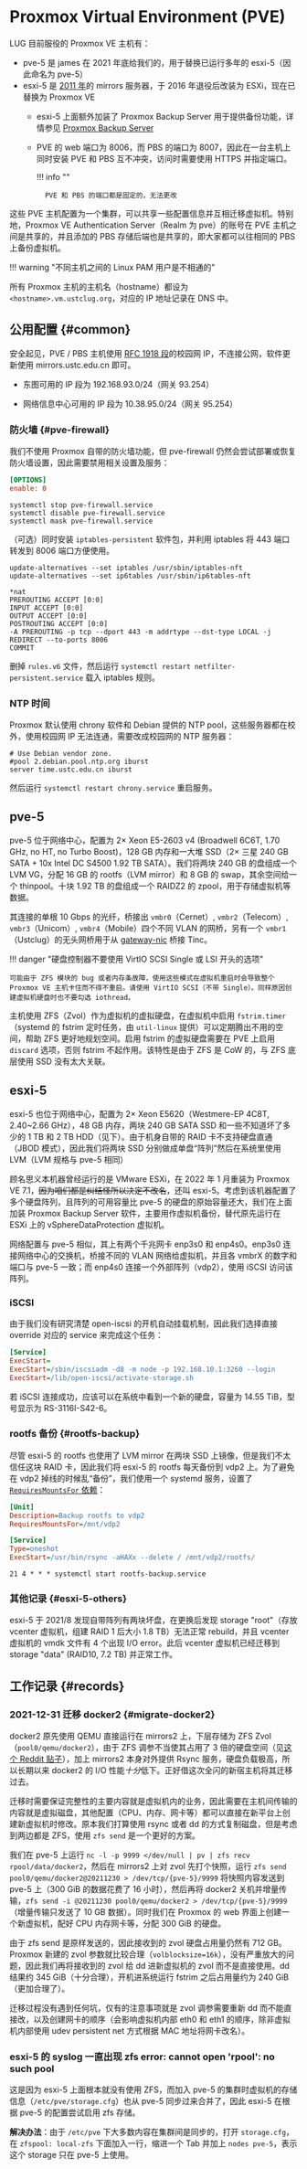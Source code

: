 # Proxmox Virtual Environment (PVE)

LUG 目前服役的 Proxmox VE 主机有：

- pve-5 是 james 在 2021 年底给我们的，用于替换已运行多年的 esxi-5（因此命名为 pve-5）
- esxi-5 是 [2011 年][mirrors-2011]的 mirrors 服务器，于 2016 年退役后改装为 ESXi，现在已替换为 Proxmox VE
    - esxi-5 上面额外加装了 Proxmox Backup Server 用于提供备份功能，详情参见 [Proxmox Backup Server](pbs.md)
    - PVE 的 web 端口为 8006，而 PBS 的端口为 8007，因此在一台主机上同时安装 PVE 和 PBS 互不冲突，访问时需要使用 HTTPS 并指定端口。

        !!! info ""

            PVE 和 PBS 的端口都是固定的，无法更改

这些 PVE 主机配置为一个集群，可以共享一些配置信息并互相迁移虚拟机。特别地，Proxmox VE Authentication Server（Realm 为 pve）的账号在 PVE 主机之间是共享的，并且添加的 PBS 存储后端也是共享的，即大家都可以往相同的 PBS 上备份虚拟机。

!!! warning "不同主机之间的 Linux PAM 用户是不相通的"

所有 Proxmox 主机的主机名（hostname）都设为 `<hostname>.vm.ustclug.org`，对应的 IP 地址记录在 DNS 中。

  [mirrors-2011]: https://lug.ustc.edu.cn/news/2011/04/mirrors-ustc-edu-cn-comes/

## 公用配置 {#common}

安全起见，PVE / PBS 主机使用 [RFC 1918 段][rfc-1918]的校园网 IP，不连接公网，软件更新使用 mirrors.ustc.edu.cn 即可。

- 东图可用的 IP 段为 192.168.93.0/24（网关 93.254）
- 网络信息中心可用的 IP 段为 10.38.95.0/24（网关 95.254）

  [rfc-1918]: https://en.wikipedia.org/wiki/Private_network#Private_IPv4_addresses

### 防火墙 {#pve-firewall}

我们不使用 Proxmox 自带的防火墙功能，但 pve-firewall 仍然会尝试部署或恢复防火墙设置，因此需要禁用相关设置及服务：

```ini title="/etc/pve/nodes/$(hostname -s)/host.fw"
[OPTIONS]
enable: 0
```

```shell
systemctl stop pve-firewall.service
systemctl disable pve-firewall.service
systemctl mask pve-firewall.service
```

（可选）同时安装 `iptables-persistent` 软件包，并利用 iptables 将 443 端口转发到 8006 端口方便使用。

```shell
update-alternatives --set iptables /usr/sbin/iptables-nft
update-alternatives --set ip6tables /usr/sbin/ip6tables-nft
```

```shell title="/etc/iptables/rules.v4"
*nat
PREROUTING ACCEPT [0:0]
INPUT ACCEPT [0:0]
OUTPUT ACCEPT [0:0]
POSTROUTING ACCEPT [0:0]
-A PREROUTING -p tcp --dport 443 -m addrtype --dst-type LOCAL -j REDIRECT --to-ports 8006
COMMIT
```

删掉 `rules.v6` 文件，然后运行 `systemctl restart netfilter-persistent.service` 载入 iptables 规则。

### NTP 时间

Proxmox 默认使用 chrony 软件和 Debian 提供的 NTP pool，这些服务器都在校外，使用校园网 IP 无法连通，需要改成校园网的 NTP 服务器：

```shell title="/etc/chrony/chrony.conf"
# Use Debian vendor zone.
#pool 2.debian.pool.ntp.org iburst
server time.ustc.edu.cn iburst
```

然后运行 `systemctl restart chrony.service` 重启服务。

## pve-5

pve-5 位于网络中心，配置为 2× Xeon E5-2603 v4 (Broadwell 6C6T, 1.70 GHz, no HT, no Turbo Boost)，128 GB 内存和一大堆 SSD（2× 三星 240 GB SATA + 10x Intel DC S4500 1.92 TB SATA）。我们将两块 240 GB 的盘组成一个 LVM VG，分配 16 GB 的 rootfs（LVM mirror）和 8 GB 的 swap，其余空间给一个 thinpool。十块 1.92 TB 的盘组成一个 RAIDZ2 的 zpool，用于存储虚拟机等数据。

其连接的单根 10 Gbps 的光纤，桥接出 `vmbr0`（Cernet）, `vmbr2`（Telecom）, `vmbr3`（Unicom）, `vmbr4`（Mobile）四个不同 VLAN 的网桥，另有一个 `vmbr1`（Ustclug）的无头网桥用于从 [gateway-nic](../../services/gateway-nic.md) 桥接 Tinc。

!!! danger "硬盘控制器不要使用 VirtIO SCSI Single 或 LSI 开头的选项"

    可能由于 ZFS 模块的 bug 或者内存条故障，使用这些模式在虚拟机重启时会导致整个 Proxmox VE 主机卡住而不得不重启。请使用 VirtIO SCSI（不带 Single）。同样原因创建虚拟机硬盘时也不要勾选 iothread。

主机使用 ZFS（Zvol）作为虚拟机的虚拟硬盘，在虚拟机中启用 `fstrim.timer`（systemd 的 fstrim 定时任务，由 `util-linux` 提供）可以定期腾出不用的空间，帮助 ZFS 更好地规划空间。启用 fstrim 的虚拟硬盘需要在 PVE 上启用 `discard` 选项，否则 fstrim 不起作用。该特性是由于 ZFS 是 CoW 的，与 ZFS 底层使用 SSD 没有太大关联。

## esxi-5

esxi-5 也位于网络中心，配置为 2× Xeon E5620（Westmere-EP 4C8T, 2.40\~2.66 GHz），48 GB 内存，两块 240 GB SATA SSD 和一些不知道坏了多少的 1 TB 和 2 TB HDD（见下）。由于机身自带的 RAID 卡不支持硬盘直通（JBOD 模式），因此我们将两块 SSD 分别做成单盘“阵列”然后在系统里使用 LVM（LVM 规格与 pve-5 相同）

顾名思义本机器曾经运行的是 VMware ESXi，在 2022 年 1 月重装为 Proxmox VE 7.1，<s>因为咱们都是纠结怪所以决定不改名</s>，还叫 esxi-5。考虑到该机器配置了多个硬盘阵列，且阵列的可用容量比 pve-5 的硬盘的原始容量还大，我们在上面加装 Proxmox Backup Server 软件，主要用作虚拟机备份，替代原先运行在 ESXi 上的 vSphereDataProtection 虚拟机。

网络配置与 pve-5 相似，其上有两个千兆网卡 enp3s0 和 enp4s0。enp3s0 连接网络中心的交换机，桥接不同的 VLAN 网络给虚拟机，并且各 vmbrX 的数字和端口与 pve-5 一致；而 enp4s0 连接一个外部阵列（vdp2），使用 iSCSI 访问该阵列。

### iSCSI

由于我们没有研究清楚 open-iscsi 的开机自动挂载机制，因此我们选择直接 override 对应的 service 来完成这个任务：

```ini title="$ systemctl edit open-iscsi.service"
[Service]
ExecStart=
ExecStart=/sbin/iscsiadm -d8 -m node -p 192.168.10.1:3260 --login
ExecStart=/lib/open-iscsi/activate-storage.sh
```

若 iSCSI 连接成功，应该可以在系统中看到一个新的硬盘，容量为 14.55 TiB，型号显示为 RS-3116I-S42-6。

### rootfs 备份 {#rootfs-backup}

尽管 esxi-5 的 rootfs 也使用了 LVM mirror 在两块 SSD 上镜像，但是我们不太信任这块 RAID 卡，因此我们将 esxi-5 的 rootfs 每天备份到 vdp2 上。为了避免在 vdp2 掉线的时候乱“备份”，我们使用一个 systemd 服务，设置了 [`RequiresMountsFor` 依赖][systemd-requiresmountsfor]：

```ini title="/etc/systemd/system/rootfs-backup.service"
[Unit]
Description=Backup rootfs to vdp2
RequiresMountsFor=/mnt/vdp2

[Service]
Type=oneshot
ExecStart=/usr/bin/rsync -aHAXx --delete / /mnt/vdp2/rootfs/
```

```text title="crontab"
21 4 * * * systemctl start rootfs-backup.service
```

  [systemd-requiresmountsfor]: https://www.freedesktop.org/software/systemd/man/systemd.unit.html#RequiresMountsFor=

### 其他记录 {#esxi-5-others}

esxi-5 于 2021/8 发现自带阵列有两块坏盘，在更换后发现 storage "root"（存放 vcenter 虚拟机，组建 RAID 1 后大小 1.8 TB）无法正常 rebuild，并且 vcenter 虚拟机的 vmdk 文件有 4 个出现 I/O error。此后 vcenter 虚拟机已经迁移到 storage "data" (RAID10, 7.2 TB) 并正常工作。

## 工作记录 {#records}

### 2021-12-31 迁移 docker2 {#migrate-docker2}

docker2 原先使用 QEMU 直接运行在 mirrors2 上，下层存储为 ZFS Zvol（`pool0/qemu/docker2`），由于 ZFS 调参不当使其占用了 3 倍的硬盘空间（见[这个 Reddit 贴子][1]），加上 mirrors2 本身对外提供 Rsync 服务，硬盘负载极高，所以长期以来 docker2 的 I/O 性能*十分*低下。正好借这次全闪的新宿主机将其迁移过去。

迁移时需要保证完整性的主要内容就是虚拟机内的业务，因此需要在主机间传输的内容就是虚拟磁盘，其他配置（CPU、内存、网卡等）都可以直接在新平台上创建新虚拟机时修改。原本我们打算使用 rsync 或者 dd 的方式复制磁盘，但是考虑到两边都是 ZFS，使用 `zfs send` 是一个更好的方案。

我们在 pve-5 上运行 `nc -l -p 9999 </dev/null | pv | zfs recv rpool/data/docker2`，然后在 mirrors2 上对 zvol 先打个快照，运行 `zfs send pool0/qemu/docker2@20211230 > /dev/tcp/{pve-5}/9999` 将快照内容发送到 pve-5 上（300 GiB 的数据花费了 16 小时），然后再将 docker2 关机并增量传输，`zfs send -i @20211230 pool0/qemu/docker2 > /dev/tcp/{pve-5}/9999`（增量传输只发送了 10 GB 数据）。同时我们在 Proxmox 的 web 界面上创建一个新虚拟机，配好 CPU 内存网卡等，分配 300 GiB 的硬盘。

由于 zfs send 是原样发送的，因此接收到的 zvol 硬盘占用量仍然有 712 GB。Proxmox 新建的 zvol 参数就比较合理（`volblocksize=16k`），没有严重放大的问题，因此我们再将接收到的 zvol 给 dd 进新虚拟机的 zvol 而不是直接使用。dd 结果约 345 GiB（十分合理），开机进系统运行 fstrim 之后占用量约为 240 GiB（更加合理了）。

迁移过程没有遇到任何坑，仅有的注意事项就是 zvol 调参需要重新 dd 而不能直接改，以及创建网卡的顺序（会影响虚拟机内部 eth0 和 eth1 的顺序，除非虚拟机内部使用 udev persistent net 方式根据 MAC 地址将网卡改名）。

  [1]: https://www.reddit.com/r/zfs/comments/i2ypyy/til_zfs_ashift12_raidz2_zvol_with_4k_blocksize/

### esxi-5 的 syslog 一直出现 zfs error: cannot open 'rpool': no such pool

这是因为 esxi-5 上面根本就没有使用 ZFS，而加入 pve-5 的集群时虚拟机的存储信息（`/etc/pve/storage.cfg`）也从 pve-5 同步过来合并了，因此 esxi-5 在根据 pve-5 的配置尝试启用 zfs 存储。

**解决办法**：由于 `/etc/pve` 下大多数内容在集群间是同步的，打开 `storage.cfg`，在 `zfspool: local-zfs` 下面加入一行，缩进一个 Tab 并加上 `nodes pve-5`，表示这个 storage 只在 pve-5 上使用。
